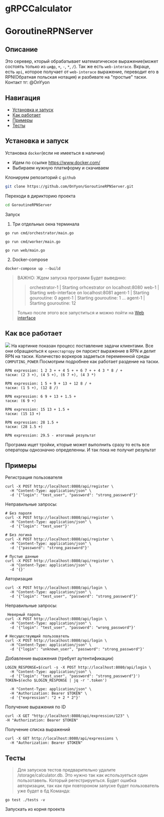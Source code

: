 # gRPCCalculator
# GoroutineRPNServer

## Описание
Это серевер, кторый обрабатывает математическое выражение(может состоять только из `цифр`, `+`, `-`, `*`, `/`). Так же есть `web-interace`. Вкраце, есть `api`, которое получает от `web-interace` выражение, переводит его в RPN(Обратная польская нотация) и разбивате на "простые" таски.
Контакт тг: @OnYyon
## Навигация
- [Установка и запуск](#установка)
- [Как работает](#как-все-работает)
- [Примеры](#примеры)
- [Тесты](#тесты)
## Установка и запуск
Установка `docker`(если не имееться в наличии)
- Идем по ссылке https://www.docker.com/
- Выбираем нужную платмформу и скачиваем

Клонируем репозиторий с `github`
```bash
git clone https://github.com/OnYyon/GoroutineRPNServer.git
```
Переходи в дирикторию проекта
```bash
cd GoroutineRPNServer
```
Запуск
1. Три отдельных окна терминала
```
go run cmd/orchestrator/main.go  
```
```
go run cmd/worker/main.go    
```
```
go run web/main.go 
```
2. Docker-compose
```
docker-compose up --build 
```
>ВАЖНО: Ждем запуска программ
> Будет выведнно:
>>orchestrator-1  | Starting orhcestrator on localhost:8080
>>web-1           | Starting web-interface on localhost:8081
>>agent-1         | Starting gouroutine: 0
>>agent-1         | Starting gouroutine: 1
>> ...
>>agent-1         | Starting gouroutine: 12
>
> Только после этого все запуститься и можно пойти на [Web interface](http://0.0.0.0:8081)

## Как все работает
![](./img/1img.jpg)
На картинке показан процесс поставление задачи клиентами. Все они обращаються к `оркестартору` он парсист выражение в RPN и делит RPN на таски. Количество воркеров задаеться переменнной среды `COMPUTING_POWER`
Посмотрим подробнее как работает раздение на таски.
```
RPN expression: 1 2 3 + + 4 5 + + 6 7 + + 4 3 * 8 / +
таски: (2 3 +), (4 5 +), (6 7 +), (4 3 *)

RPN expression: 1 5 + 9 + 13 + 12 8 / +
таски: (1 5 +), (12 8 /)

RPN expression: 6 9 + 13 + 1.5 +
таски: (6 9 +)

RPN expression: 15 13 + 1.5 +
таски: (15 13 +)

RPN expression: 28 1.5 +
таски: (28 1.5 +)

RPN expression: 29.5 - итоговый результат
```
Програма ищет тройки, кторые может выполнить сразу то есть все операторы однозначно определенны. И так пока не получит результат

## Примеры
Регистрация пользователя
```
curl -X POST http://localhost:8080/api/register \
  -H "Content-Type: application/json" \
  -d '{"login": "test_user", "password": "strong_password"}'
```
Неправильные запросы:
```
# Без пароля
curl -X POST http://localhost:8080/api/register \
  -H "Content-Type: application/json" \
  -d '{"login": "test_user"}'

# Без логина
curl -X POST http://localhost:8080/api/register \
  -H "Content-Type: application/json" \
  -d '{"password": "strong_password"}'

# Пустые данные
curl -X POST http://localhost:8080/api/register \
  -H "Content-Type: application/json" \
  -d '{}'
  ```
Авторизация
```
curl -X POST http://localhost:8080/api/login \
  -H "Content-Type: application/json" \
  -d '{"login": "test_user", "password": "strong_password"}'
```
Неправильные запросы:
```
 Неверный пароль
curl -X POST http://localhost:8080/api/login \
  -H "Content-Type: application/json" \
  -d '{"login": "test_user", "password": "wrong_password"}'

# Несуществующий пользователь
curl -X POST http://localhost:8080/api/login \
  -H "Content-Type: application/json" \
  -d '{"login": "unknown_user", "password": "strong_password"}'
  ```
Добавление выражения (требует аутентификации)
```
LOGIN_RESPONSE=$(curl -s -X POST http://localhost:8080/api/login \
  -H "Content-Type: application/json" \
  -d '{"login": "test_user", "password": "strong_password"}')
TOKEN=$(echo $LOGIN_RESPONSE | jq -r '.token')
```
```curl -X POST http://localhost:8080/api/expression \
  -H "Content-Type: application/json" \
  -H "Authorization: Bearer $TOKEN" \
  -d '{"expression": "2 + 2 * 2"}'
  ```
Получение выражения по ID
  ```# Предположим, что ID выражения "123"
curl -X GET "http://localhost:8080/api/expression/123" \
  -H "Authorization: Bearer $TOKEN"
  ```
Получение списка выражений
```
curl -X GET http://localhost:8080/api/expressions \
  -H "Authorization: Bearer $TOKEN"
  ```
## Тесты
>Для запусков тестов предварительно удалите /storage/calculator.db. Это нужно так как используеться один пользотавель. Который регестрируеться. Будет ошибка авторизации, так как при повтороном запуске будет пользователь уже будет в бд
Команда:
```
go test ./tests -v 
```
Запускать из корня проекта
